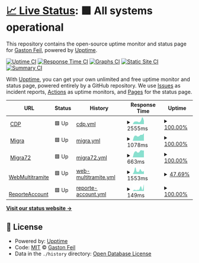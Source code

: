 # [📈 Live Status](https://galone.github.io/coim): <!--live status--> **🟩 All systems operational**

This repository contains the open-source uptime monitor and status page for [Gaston Feil](https://galone.github.io/coim), powered by [Upptime](https://github.com/upptime/upptime).

[![Uptime CI](https://github.com/galone/coim/workflows/Uptime%20CI/badge.svg)](https://github.com/galone/coim/actions?query=workflow%3A%22Uptime+CI%22)
[![Response Time CI](https://github.com/galone/coim/workflows/Response%20Time%20CI/badge.svg)](https://github.com/galone/coim/actions?query=workflow%3A%22Response+Time+CI%22)
[![Graphs CI](https://github.com/galone/coim/workflows/Graphs%20CI/badge.svg)](https://github.com/galone/coim/actions?query=workflow%3A%22Graphs+CI%22)
[![Static Site CI](https://github.com/galone/coim/workflows/Static%20Site%20CI/badge.svg)](https://github.com/galone/coim/actions?query=workflow%3A%22Static+Site+CI%22)
[![Summary CI](https://github.com/galone/coim/workflows/Summary%20CI/badge.svg)](https://github.com/galone/coim/actions?query=workflow%3A%22Summary+CI%22)

With [Upptime](https://upptime.js.org), you can get your own unlimited and free uptime monitor and status page, powered entirely by a GitHub repository. We use [Issues](https://github.com/galone/coim/issues) as incident reports, [Actions](https://github.com/galone/coim/actions) as uptime monitors, and [Pages](https://galone.github.io/coim) for the status page.

<!--start: status pages-->
<!-- This summary is generated by Upptime (https://github.com/upptime/upptime) -->
<!-- Do not edit this manually, your changes will be overwritten -->
<!-- prettier-ignore -->
| URL | Status | History | Response Time | Uptime |
| --- | ------ | ------- | ------------- | ------ |
| <img alt="" src="https://favicons.githubusercontent.com/ofertaideal.movistar.com.ar" height="13"> [CDP](https://ofertaideal.movistar.com.ar/intelligent_campaign) | 🟩 Up | [cdp.yml](https://github.com/galone/coim/commits/HEAD/history/cdp.yml) | <details><summary><img alt="Response time graph" src="./graphs/cdp/response-time-week.png" height="20"> 2555ms</summary><br><a href="https://galone.github.io/coim/history/cdp"><img alt="Response time 2596" src="https://img.shields.io/endpoint?url=https%3A%2F%2Fraw.githubusercontent.com%2Fgalone%2Fcoim%2FHEAD%2Fapi%2Fcdp%2Fresponse-time.json"></a><br><a href="https://galone.github.io/coim/history/cdp"><img alt="24-hour response time 2014" src="https://img.shields.io/endpoint?url=https%3A%2F%2Fraw.githubusercontent.com%2Fgalone%2Fcoim%2FHEAD%2Fapi%2Fcdp%2Fresponse-time-day.json"></a><br><a href="https://galone.github.io/coim/history/cdp"><img alt="7-day response time 2555" src="https://img.shields.io/endpoint?url=https%3A%2F%2Fraw.githubusercontent.com%2Fgalone%2Fcoim%2FHEAD%2Fapi%2Fcdp%2Fresponse-time-week.json"></a><br><a href="https://galone.github.io/coim/history/cdp"><img alt="30-day response time 2596" src="https://img.shields.io/endpoint?url=https%3A%2F%2Fraw.githubusercontent.com%2Fgalone%2Fcoim%2FHEAD%2Fapi%2Fcdp%2Fresponse-time-month.json"></a><br><a href="https://galone.github.io/coim/history/cdp"><img alt="1-year response time 2596" src="https://img.shields.io/endpoint?url=https%3A%2F%2Fraw.githubusercontent.com%2Fgalone%2Fcoim%2FHEAD%2Fapi%2Fcdp%2Fresponse-time-year.json"></a></details> | <details><summary><a href="https://galone.github.io/coim/history/cdp">100.00%</a></summary><a href="https://galone.github.io/coim/history/cdp"><img alt="All-time uptime 100.00%" src="https://img.shields.io/endpoint?url=https%3A%2F%2Fraw.githubusercontent.com%2Fgalone%2Fcoim%2FHEAD%2Fapi%2Fcdp%2Fuptime.json"></a><br><a href="https://galone.github.io/coim/history/cdp"><img alt="24-hour uptime 100.00%" src="https://img.shields.io/endpoint?url=https%3A%2F%2Fraw.githubusercontent.com%2Fgalone%2Fcoim%2FHEAD%2Fapi%2Fcdp%2Fuptime-day.json"></a><br><a href="https://galone.github.io/coim/history/cdp"><img alt="7-day uptime 100.00%" src="https://img.shields.io/endpoint?url=https%3A%2F%2Fraw.githubusercontent.com%2Fgalone%2Fcoim%2FHEAD%2Fapi%2Fcdp%2Fuptime-week.json"></a><br><a href="https://galone.github.io/coim/history/cdp"><img alt="30-day uptime 100.00%" src="https://img.shields.io/endpoint?url=https%3A%2F%2Fraw.githubusercontent.com%2Fgalone%2Fcoim%2FHEAD%2Fapi%2Fcdp%2Fuptime-month.json"></a><br><a href="https://galone.github.io/coim/history/cdp"><img alt="1-year uptime 100.00%" src="https://img.shields.io/endpoint?url=https%3A%2F%2Fraw.githubusercontent.com%2Fgalone%2Fcoim%2FHEAD%2Fapi%2Fcdp%2Fuptime-year.json"></a></details>
| <img alt="" src="https://favicons.githubusercontent.com/ofertaideal.movistar.com.ar" height="13"> [Migra](https://ofertaideal.movistar.com.ar/migraspositivas) | 🟩 Up | [migra.yml](https://github.com/galone/coim/commits/HEAD/history/migra.yml) | <details><summary><img alt="Response time graph" src="./graphs/migra/response-time-week.png" height="20"> 1078ms</summary><br><a href="https://galone.github.io/coim/history/migra"><img alt="Response time 985" src="https://img.shields.io/endpoint?url=https%3A%2F%2Fraw.githubusercontent.com%2Fgalone%2Fcoim%2FHEAD%2Fapi%2Fmigra%2Fresponse-time.json"></a><br><a href="https://galone.github.io/coim/history/migra"><img alt="24-hour response time 1354" src="https://img.shields.io/endpoint?url=https%3A%2F%2Fraw.githubusercontent.com%2Fgalone%2Fcoim%2FHEAD%2Fapi%2Fmigra%2Fresponse-time-day.json"></a><br><a href="https://galone.github.io/coim/history/migra"><img alt="7-day response time 1078" src="https://img.shields.io/endpoint?url=https%3A%2F%2Fraw.githubusercontent.com%2Fgalone%2Fcoim%2FHEAD%2Fapi%2Fmigra%2Fresponse-time-week.json"></a><br><a href="https://galone.github.io/coim/history/migra"><img alt="30-day response time 985" src="https://img.shields.io/endpoint?url=https%3A%2F%2Fraw.githubusercontent.com%2Fgalone%2Fcoim%2FHEAD%2Fapi%2Fmigra%2Fresponse-time-month.json"></a><br><a href="https://galone.github.io/coim/history/migra"><img alt="1-year response time 985" src="https://img.shields.io/endpoint?url=https%3A%2F%2Fraw.githubusercontent.com%2Fgalone%2Fcoim%2FHEAD%2Fapi%2Fmigra%2Fresponse-time-year.json"></a></details> | <details><summary><a href="https://galone.github.io/coim/history/migra">100.00%</a></summary><a href="https://galone.github.io/coim/history/migra"><img alt="All-time uptime 100.00%" src="https://img.shields.io/endpoint?url=https%3A%2F%2Fraw.githubusercontent.com%2Fgalone%2Fcoim%2FHEAD%2Fapi%2Fmigra%2Fuptime.json"></a><br><a href="https://galone.github.io/coim/history/migra"><img alt="24-hour uptime 100.00%" src="https://img.shields.io/endpoint?url=https%3A%2F%2Fraw.githubusercontent.com%2Fgalone%2Fcoim%2FHEAD%2Fapi%2Fmigra%2Fuptime-day.json"></a><br><a href="https://galone.github.io/coim/history/migra"><img alt="7-day uptime 100.00%" src="https://img.shields.io/endpoint?url=https%3A%2F%2Fraw.githubusercontent.com%2Fgalone%2Fcoim%2FHEAD%2Fapi%2Fmigra%2Fuptime-week.json"></a><br><a href="https://galone.github.io/coim/history/migra"><img alt="30-day uptime 100.00%" src="https://img.shields.io/endpoint?url=https%3A%2F%2Fraw.githubusercontent.com%2Fgalone%2Fcoim%2FHEAD%2Fapi%2Fmigra%2Fuptime-month.json"></a><br><a href="https://galone.github.io/coim/history/migra"><img alt="1-year uptime 100.00%" src="https://img.shields.io/endpoint?url=https%3A%2F%2Fraw.githubusercontent.com%2Fgalone%2Fcoim%2FHEAD%2Fapi%2Fmigra%2Fuptime-year.json"></a></details>
| <img alt="" src="https://favicons.githubusercontent.com/ofertaideal.movistar.com.ar" height="13"> [Migra72](https://ofertaideal.movistar.com.ar/migraspositivas?planID=72) | 🟩 Up | [migra72.yml](https://github.com/galone/coim/commits/HEAD/history/migra72.yml) | <details><summary><img alt="Response time graph" src="./graphs/migra72/response-time-week.png" height="20"> 663ms</summary><br><a href="https://galone.github.io/coim/history/migra72"><img alt="Response time 596" src="https://img.shields.io/endpoint?url=https%3A%2F%2Fraw.githubusercontent.com%2Fgalone%2Fcoim%2FHEAD%2Fapi%2Fmigra72%2Fresponse-time.json"></a><br><a href="https://galone.github.io/coim/history/migra72"><img alt="24-hour response time 701" src="https://img.shields.io/endpoint?url=https%3A%2F%2Fraw.githubusercontent.com%2Fgalone%2Fcoim%2FHEAD%2Fapi%2Fmigra72%2Fresponse-time-day.json"></a><br><a href="https://galone.github.io/coim/history/migra72"><img alt="7-day response time 663" src="https://img.shields.io/endpoint?url=https%3A%2F%2Fraw.githubusercontent.com%2Fgalone%2Fcoim%2FHEAD%2Fapi%2Fmigra72%2Fresponse-time-week.json"></a><br><a href="https://galone.github.io/coim/history/migra72"><img alt="30-day response time 596" src="https://img.shields.io/endpoint?url=https%3A%2F%2Fraw.githubusercontent.com%2Fgalone%2Fcoim%2FHEAD%2Fapi%2Fmigra72%2Fresponse-time-month.json"></a><br><a href="https://galone.github.io/coim/history/migra72"><img alt="1-year response time 596" src="https://img.shields.io/endpoint?url=https%3A%2F%2Fraw.githubusercontent.com%2Fgalone%2Fcoim%2FHEAD%2Fapi%2Fmigra72%2Fresponse-time-year.json"></a></details> | <details><summary><a href="https://galone.github.io/coim/history/migra72">100.00%</a></summary><a href="https://galone.github.io/coim/history/migra72"><img alt="All-time uptime 100.00%" src="https://img.shields.io/endpoint?url=https%3A%2F%2Fraw.githubusercontent.com%2Fgalone%2Fcoim%2FHEAD%2Fapi%2Fmigra72%2Fuptime.json"></a><br><a href="https://galone.github.io/coim/history/migra72"><img alt="24-hour uptime 100.00%" src="https://img.shields.io/endpoint?url=https%3A%2F%2Fraw.githubusercontent.com%2Fgalone%2Fcoim%2FHEAD%2Fapi%2Fmigra72%2Fuptime-day.json"></a><br><a href="https://galone.github.io/coim/history/migra72"><img alt="7-day uptime 100.00%" src="https://img.shields.io/endpoint?url=https%3A%2F%2Fraw.githubusercontent.com%2Fgalone%2Fcoim%2FHEAD%2Fapi%2Fmigra72%2Fuptime-week.json"></a><br><a href="https://galone.github.io/coim/history/migra72"><img alt="30-day uptime 100.00%" src="https://img.shields.io/endpoint?url=https%3A%2F%2Fraw.githubusercontent.com%2Fgalone%2Fcoim%2FHEAD%2Fapi%2Fmigra72%2Fuptime-month.json"></a><br><a href="https://galone.github.io/coim/history/migra72"><img alt="1-year uptime 100.00%" src="https://img.shields.io/endpoint?url=https%3A%2F%2Fraw.githubusercontent.com%2Fgalone%2Fcoim%2FHEAD%2Fapi%2Fmigra72%2Fuptime-year.json"></a></details>
| <img alt="" src="https://favicons.githubusercontent.com/activatuchip.movistar.com.ar" height="13"> [WebMultitramite](https://activatuchip.movistar.com.ar/) | 🟩 Up | [web-multitramite.yml](https://github.com/galone/coim/commits/HEAD/history/web-multitramite.yml) | <details><summary><img alt="Response time graph" src="./graphs/web-multitramite/response-time-week.png" height="20"> 1553ms</summary><br><a href="https://galone.github.io/coim/history/web-multitramite"><img alt="Response time 1679" src="https://img.shields.io/endpoint?url=https%3A%2F%2Fraw.githubusercontent.com%2Fgalone%2Fcoim%2FHEAD%2Fapi%2Fweb-multitramite%2Fresponse-time.json"></a><br><a href="https://galone.github.io/coim/history/web-multitramite"><img alt="24-hour response time 1685" src="https://img.shields.io/endpoint?url=https%3A%2F%2Fraw.githubusercontent.com%2Fgalone%2Fcoim%2FHEAD%2Fapi%2Fweb-multitramite%2Fresponse-time-day.json"></a><br><a href="https://galone.github.io/coim/history/web-multitramite"><img alt="7-day response time 1553" src="https://img.shields.io/endpoint?url=https%3A%2F%2Fraw.githubusercontent.com%2Fgalone%2Fcoim%2FHEAD%2Fapi%2Fweb-multitramite%2Fresponse-time-week.json"></a><br><a href="https://galone.github.io/coim/history/web-multitramite"><img alt="30-day response time 1679" src="https://img.shields.io/endpoint?url=https%3A%2F%2Fraw.githubusercontent.com%2Fgalone%2Fcoim%2FHEAD%2Fapi%2Fweb-multitramite%2Fresponse-time-month.json"></a><br><a href="https://galone.github.io/coim/history/web-multitramite"><img alt="1-year response time 1679" src="https://img.shields.io/endpoint?url=https%3A%2F%2Fraw.githubusercontent.com%2Fgalone%2Fcoim%2FHEAD%2Fapi%2Fweb-multitramite%2Fresponse-time-year.json"></a></details> | <details><summary><a href="https://galone.github.io/coim/history/web-multitramite">47.69%</a></summary><a href="https://galone.github.io/coim/history/web-multitramite"><img alt="All-time uptime 55.92%" src="https://img.shields.io/endpoint?url=https%3A%2F%2Fraw.githubusercontent.com%2Fgalone%2Fcoim%2FHEAD%2Fapi%2Fweb-multitramite%2Fuptime.json"></a><br><a href="https://galone.github.io/coim/history/web-multitramite"><img alt="24-hour uptime 100.00%" src="https://img.shields.io/endpoint?url=https%3A%2F%2Fraw.githubusercontent.com%2Fgalone%2Fcoim%2FHEAD%2Fapi%2Fweb-multitramite%2Fuptime-day.json"></a><br><a href="https://galone.github.io/coim/history/web-multitramite"><img alt="7-day uptime 47.69%" src="https://img.shields.io/endpoint?url=https%3A%2F%2Fraw.githubusercontent.com%2Fgalone%2Fcoim%2FHEAD%2Fapi%2Fweb-multitramite%2Fuptime-week.json"></a><br><a href="https://galone.github.io/coim/history/web-multitramite"><img alt="30-day uptime 55.92%" src="https://img.shields.io/endpoint?url=https%3A%2F%2Fraw.githubusercontent.com%2Fgalone%2Fcoim%2FHEAD%2Fapi%2Fweb-multitramite%2Fuptime-month.json"></a><br><a href="https://galone.github.io/coim/history/web-multitramite"><img alt="1-year uptime 55.92%" src="https://img.shields.io/endpoint?url=https%3A%2F%2Fraw.githubusercontent.com%2Fgalone%2Fcoim%2FHEAD%2Fapi%2Fweb-multitramite%2Fuptime-year.json"></a></details>
| <img alt="" src="https://favicons.githubusercontent.com/exportaccount.herokuapp.com" height="13"> [ReporteAccount](https://exportaccount.herokuapp.com/) | 🟩 Up | [reporte-account.yml](https://github.com/galone/coim/commits/HEAD/history/reporte-account.yml) | <details><summary><img alt="Response time graph" src="./graphs/reporte-account/response-time-week.png" height="20"> 149ms</summary><br><a href="https://galone.github.io/coim/history/reporte-account"><img alt="Response time 119" src="https://img.shields.io/endpoint?url=https%3A%2F%2Fraw.githubusercontent.com%2Fgalone%2Fcoim%2FHEAD%2Fapi%2Freporte-account%2Fresponse-time.json"></a><br><a href="https://galone.github.io/coim/history/reporte-account"><img alt="24-hour response time 340" src="https://img.shields.io/endpoint?url=https%3A%2F%2Fraw.githubusercontent.com%2Fgalone%2Fcoim%2FHEAD%2Fapi%2Freporte-account%2Fresponse-time-day.json"></a><br><a href="https://galone.github.io/coim/history/reporte-account"><img alt="7-day response time 149" src="https://img.shields.io/endpoint?url=https%3A%2F%2Fraw.githubusercontent.com%2Fgalone%2Fcoim%2FHEAD%2Fapi%2Freporte-account%2Fresponse-time-week.json"></a><br><a href="https://galone.github.io/coim/history/reporte-account"><img alt="30-day response time 119" src="https://img.shields.io/endpoint?url=https%3A%2F%2Fraw.githubusercontent.com%2Fgalone%2Fcoim%2FHEAD%2Fapi%2Freporte-account%2Fresponse-time-month.json"></a><br><a href="https://galone.github.io/coim/history/reporte-account"><img alt="1-year response time 119" src="https://img.shields.io/endpoint?url=https%3A%2F%2Fraw.githubusercontent.com%2Fgalone%2Fcoim%2FHEAD%2Fapi%2Freporte-account%2Fresponse-time-year.json"></a></details> | <details><summary><a href="https://galone.github.io/coim/history/reporte-account">100.00%</a></summary><a href="https://galone.github.io/coim/history/reporte-account"><img alt="All-time uptime 100.00%" src="https://img.shields.io/endpoint?url=https%3A%2F%2Fraw.githubusercontent.com%2Fgalone%2Fcoim%2FHEAD%2Fapi%2Freporte-account%2Fuptime.json"></a><br><a href="https://galone.github.io/coim/history/reporte-account"><img alt="24-hour uptime 100.00%" src="https://img.shields.io/endpoint?url=https%3A%2F%2Fraw.githubusercontent.com%2Fgalone%2Fcoim%2FHEAD%2Fapi%2Freporte-account%2Fuptime-day.json"></a><br><a href="https://galone.github.io/coim/history/reporte-account"><img alt="7-day uptime 100.00%" src="https://img.shields.io/endpoint?url=https%3A%2F%2Fraw.githubusercontent.com%2Fgalone%2Fcoim%2FHEAD%2Fapi%2Freporte-account%2Fuptime-week.json"></a><br><a href="https://galone.github.io/coim/history/reporte-account"><img alt="30-day uptime 100.00%" src="https://img.shields.io/endpoint?url=https%3A%2F%2Fraw.githubusercontent.com%2Fgalone%2Fcoim%2FHEAD%2Fapi%2Freporte-account%2Fuptime-month.json"></a><br><a href="https://galone.github.io/coim/history/reporte-account"><img alt="1-year uptime 100.00%" src="https://img.shields.io/endpoint?url=https%3A%2F%2Fraw.githubusercontent.com%2Fgalone%2Fcoim%2FHEAD%2Fapi%2Freporte-account%2Fuptime-year.json"></a></details>

<!--end: status pages-->

[**Visit our status website →**](https://galone.github.io/coim)

## 📄 License

- Powered by: [Upptime](https://github.com/upptime/upptime)
- Code: [MIT](./LICENSE) © [Gaston Feil](https://galone.github.io/coim)
- Data in the `./history` directory: [Open Database License](https://opendatacommons.org/licenses/odbl/1-0/)
